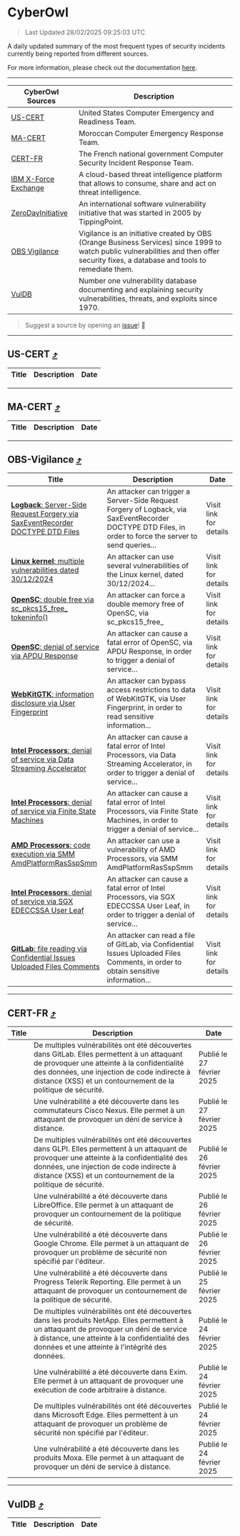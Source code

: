 
 <div id='top'></div>

# CyberOwl

 > Last Updated 28/02/2025 09:25:03 UTC
 
 A daily updated summary of the most frequent types of security incidents currently being reported from different sources.
 
 For more information, please check out the documentation [here](./docs/README.md).
 
 ---
 |CyberOwl Sources|Description|
 |---|---|
 |[US-CERT](#us-cert-arrow_heading_up)|United States Computer Emergency and Readiness Team.|
 |[MA-CERT](#ma-cert-arrow_heading_up)|Moroccan Computer Emergency Response Team.|
 |[CERT-FR](#cert-fr-arrow_heading_up)|The French national government Computer Security Incident Response Team.|
 |[IBM X-Force Exchange](#ibmcloud-arrow_heading_up)|A cloud-based threat intelligence platform that allows to consume, share and act on threat intelligence.|
 |[ZeroDayInitiative](#zerodayinitiative-arrow_heading_up)|An international software vulnerability initiative that was started in 2005 by TippingPoint.|
 |[OBS Vigilance](#obs-vigilance-arrow_heading_up)|Vigilance is an initiative created by OBS (Orange Business Services) since 1999 to watch public vulnerabilities and then offer security fixes, a database and tools to remediate them.|
 |[VulDB](#vuldb-arrow_heading_up)|Number one vulnerability database documenting and explaining security vulnerabilities, threats, and exploits since 1970.|
 
 > Suggest a source by opening an [issue](https://github.com/karimhabush/cyberowl/issues)! :raised_hands:
 ---

## US-CERT [:arrow_heading_up:](#cyberowl)

 |Title|Description|Date|
 |---|---|---|
 
 ---

## MA-CERT [:arrow_heading_up:](#cyberowl)

 |Title|Description|Date|
 |---|---|---|
 
 ---

## OBS-Vigilance [:arrow_heading_up:](#cyberowl)

 |Title|Description|Date|
 |---|---|---|
 |[<a href="https://vigilance.fr/vulnerability/Logback-Server-Side-Request-Forgery-via-SaxEventRecorder-DOCTYPE-DTD-Files-45990" class="noirorange"><b>Logback</b>: Server-Side Request Forgery via SaxEventRecorder DOCTYPE DTD Files</a>](https://vigilance.fr/vulnerability/Logback-Server-Side-Request-Forgery-via-SaxEventRecorder-DOCTYPE-DTD-Files-45990)|An attacker can trigger a Server-Side Request Forgery of Logback, via SaxEventRecorder DOCTYPE DTD Files, in order to force the server to send queries...|Visit link for details|
 |[<a href="https://vigilance.fr/vulnerability/Linux-kernel-multiple-vulnerabilities-dated-30-12-2024-45989" class="noirorange"><b>Linux kernel</b>: multiple vulnerabilities dated 30/12/2024</a>](https://vigilance.fr/vulnerability/Linux-kernel-multiple-vulnerabilities-dated-30-12-2024-45989)|An attacker can use several vulnerabilities of the Linux kernel, dated 30/12/2024...|Visit link for details|
 |[<a href="https://vigilance.fr/vulnerability/OpenSC-double-free-via-sc-pkcs15-free-tokeninfo-45987" class="noirorange"><b>OpenSC</b>: double free via sc_pkcs15_free_<wbr>tokeninfo()</wbr></a>](https://vigilance.fr/vulnerability/OpenSC-double-free-via-sc-pkcs15-free-tokeninfo-45987)|An attacker can force a double memory free of OpenSC, via sc_pkcs15_free_|Visit link for details|
 |[<a href="https://vigilance.fr/vulnerability/OpenSC-denial-of-service-via-APDU-Response-45986" class="noirorange"><b>OpenSC</b>: denial of service via APDU Response</a>](https://vigilance.fr/vulnerability/OpenSC-denial-of-service-via-APDU-Response-45986)|An attacker can cause a fatal error of OpenSC, via APDU Response, in order to trigger a denial of service...|Visit link for details|
 |[<a href="https://vigilance.fr/vulnerability/WebKitGTK-information-disclosure-via-User-Fingerprint-46381" class="noirorange"><b>WebKitGTK</b>: information disclosure via User Fingerprint</a>](https://vigilance.fr/vulnerability/WebKitGTK-information-disclosure-via-User-Fingerprint-46381)|An attacker can bypass access restrictions to data of WebKitGTK, via User Fingerprint, in order to read sensitive information...|Visit link for details|
 |[<a href="https://vigilance.fr/vulnerability/Intel-Processors-denial-of-service-via-Data-Streaming-Accelerator-46364" class="noirorange"><b>Intel Processors</b>: denial of service via Data Streaming Accelerator</a>](https://vigilance.fr/vulnerability/Intel-Processors-denial-of-service-via-Data-Streaming-Accelerator-46364)|An attacker can cause a fatal error of Intel Processors, via Data Streaming Accelerator, in order to trigger a denial of service...|Visit link for details|
 |[<a href="https://vigilance.fr/vulnerability/Intel-Processors-denial-of-service-via-Finite-State-Machines-46363" class="noirorange"><b>Intel Processors</b>: denial of service via Finite State Machines</a>](https://vigilance.fr/vulnerability/Intel-Processors-denial-of-service-via-Finite-State-Machines-46363)|An attacker can cause a fatal error of Intel Processors, via Finite State Machines, in order to trigger a denial of service...|Visit link for details|
 |[<a href="https://vigilance.fr/vulnerability/AMD-Processors-code-execution-via-SMM-AmdPlatformRasSspSmm-46362" class="noirorange"><b>AMD Processors</b>: code execution via SMM AmdPlatformRasSspSmm</a>](https://vigilance.fr/vulnerability/AMD-Processors-code-execution-via-SMM-AmdPlatformRasSspSmm-46362)|An attacker can use a vulnerability of AMD Processors, via SMM AmdPlatformRasSspSmm|Visit link for details|
 |[<a href="https://vigilance.fr/vulnerability/Intel-Processors-denial-of-service-via-SGX-EDECCSSA-User-Leaf-46357" class="noirorange"><b>Intel Processors</b>: denial of service via SGX EDECCSSA User Leaf</a>](https://vigilance.fr/vulnerability/Intel-Processors-denial-of-service-via-SGX-EDECCSSA-User-Leaf-46357)|An attacker can cause a fatal error of Intel Processors, via SGX EDECCSSA User Leaf, in order to trigger a denial of service...|Visit link for details|
 |[<a href="https://vigilance.fr/vulnerability/GitLab-file-reading-via-Confidential-Issues-Uploaded-Files-Comments-45984" class="noirorange"><b>GitLab</b>: file reading via Confidential Issues Uploaded Files Comments</a>](https://vigilance.fr/vulnerability/GitLab-file-reading-via-Confidential-Issues-Uploaded-Files-Comments-45984)|An attacker can read a file of GitLab, via Confidential Issues Uploaded Files Comments, in order to obtain sensitive information...|Visit link for details|
 
 ---

## CERT-FR [:arrow_heading_up:](#cyberowl)

 |Title|Description|Date|
 |---|---|---|
 |[](https://www.cert.ssi.gouv.fr/avis/CERTFR-2025-AVI-0164/)|De multiples vulnérabilités ont été découvertes dans GitLab. Elles permettent à un attaquant de provoquer une atteinte à la confidentialité des données, une injection de code indirecte à distance (XSS) et un contournement de la politique de sécurité.|Publié le 27 février 2025|
 |[](https://www.cert.ssi.gouv.fr/avis/CERTFR-2025-AVI-0163/)|Une vulnérabilité a été découverte dans les commutateurs Cisco Nexus. Elle permet à un attaquant de provoquer un déni de service à distance.|Publié le 27 février 2025|
 |[](https://www.cert.ssi.gouv.fr/avis/CERTFR-2025-AVI-0162/)|De multiples vulnérabilités ont été découvertes dans GLPI. Elles permettent à un attaquant de provoquer une atteinte à la confidentialité des données, une injection de code indirecte à distance (XSS) et un contournement de la politique de sécurité.|Publié le 26 février 2025|
 |[](https://www.cert.ssi.gouv.fr/avis/CERTFR-2025-AVI-0161/)|Une vulnérabilité a été découverte dans LibreOffice. Elle permet à un attaquant de provoquer un contournement de la politique de sécurité.|Publié le 26 février 2025|
 |[](https://www.cert.ssi.gouv.fr/avis/CERTFR-2025-AVI-0160/)|Une vulnérabilité a été découverte dans Google Chrome. Elle permet à un attaquant de provoquer un problème de sécurité non spécifié par l'éditeur.|Publié le 26 février 2025|
 |[](https://www.cert.ssi.gouv.fr/avis/CERTFR-2025-AVI-0159/)|Une vulnérabilité a été découverte dans Progress Telerik Reporting. Elle permet à un attaquant de provoquer un contournement de la politique de sécurité.|Publié le 25 février 2025|
 |[](https://www.cert.ssi.gouv.fr/avis/CERTFR-2025-AVI-0158/)|De multiples vulnérabilités ont été découvertes dans les produits NetApp. Elles permettent à un attaquant de provoquer un déni de service à distance, une atteinte à la confidentialité des données et une atteinte à l'intégrité des données.|Publié le 24 février 2025|
 |[](https://www.cert.ssi.gouv.fr/avis/CERTFR-2025-AVI-0157/)|Une vulnérabilité a été découverte dans Exim. Elle permet à un attaquant de provoquer une exécution de code arbitraire à distance.|Publié le 24 février 2025|
 |[](https://www.cert.ssi.gouv.fr/avis/CERTFR-2025-AVI-0156/)|De multiples vulnérabilités ont été découvertes dans Microsoft Edge. Elles permettent à un attaquant de provoquer un problème de sécurité non spécifié par l'éditeur.|Publié le 24 février 2025|
 |[](https://www.cert.ssi.gouv.fr/avis/CERTFR-2025-AVI-0155/)|Une vulnérabilité a été découverte dans les produits Moxa. Elle permet à un attaquant de provoquer un déni de service à distance.|Publié le 24 février 2025|
 
 ---

## VulDB [:arrow_heading_up:](#cyberowl)

 |Title|Description|Date|
 |---|---|---|
 